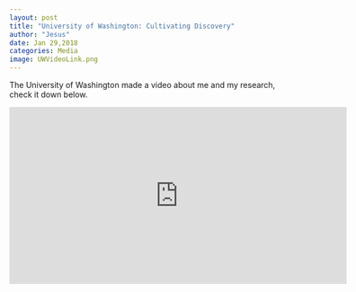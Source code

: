 ```yaml
---
layout: post
title: "University of Washington: Cultivating Discovery"
author: "Jesus"
date: Jan 29,2018
categories: Media
image: UWVideoLink.png
---
```


The University of Washington made a video about me and my research, check it down below.

<iframe width="600" height="315" src="https://www.youtube.com/embed/eRAfphm7Eac" frameborder="0" allow="accelerometer; autoplay; encrypted-media; gyroscope; picture-in-picture" allowfullscreen>
</iframe>

